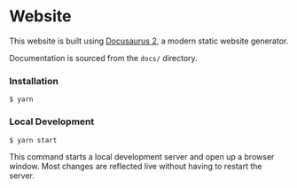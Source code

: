 # Website

This website is built using [Docusaurus 2](https://v2.docusaurus.io/), a modern static website generator.

Documentation is sourced from the `docs/` directory.

### Installation

```
$ yarn
```

### Local Development

```
$ yarn start
```

This command starts a local development server and open up a browser window. Most changes are reflected live without
having to restart the server.
